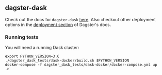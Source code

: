 ## dagster-dask

Check out the docs for `dagster-dask` [here](https://dagster.readthedocs.io/en/latest/sections/deploying/other/dask.html). Also checkout other deployment options in the [deployment section](https://dagster.readthedocs.io/en/latest/sections/deploying/index.html) of Dagster's docs.

### Running tests

You will need a running Dask cluster:

    export PYTHON_VERSION=3.6
    ./dagster_dask_tests/dask-docker/build.sh $PYTHON_VERSION
    docker-compose -f dagster_dask_tests/dask-docker/docker-compose.yml up -d
